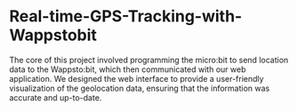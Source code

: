 # Real-time-GPS-Tracking-with-Wappstobit
The core of this project involved programming the micro:bit to send location data to the Wappsto:bit, which then communicated with our web application. We designed the web interface to provide a user-friendly visualization of the geolocation data, ensuring that the information was accurate and up-to-date.
